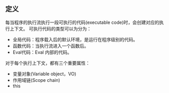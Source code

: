 ## 定义
每当程序的执行流执行一段可执行的代码(executable code)时，会创建对应的执行上下文。 
可执行代码的类型可以为分为：
* 全局代码：程序载入后的默认环境，是运行在程序级别的代码。
* 函数代码：当执行流进入一个函数后。
* Eval代码：Eval 内部的代码。

对于每个执行上下文，都有三个重要属性：
* 变量对象(Variable object，VO)
* 作用域链(Scope chain)
* this
